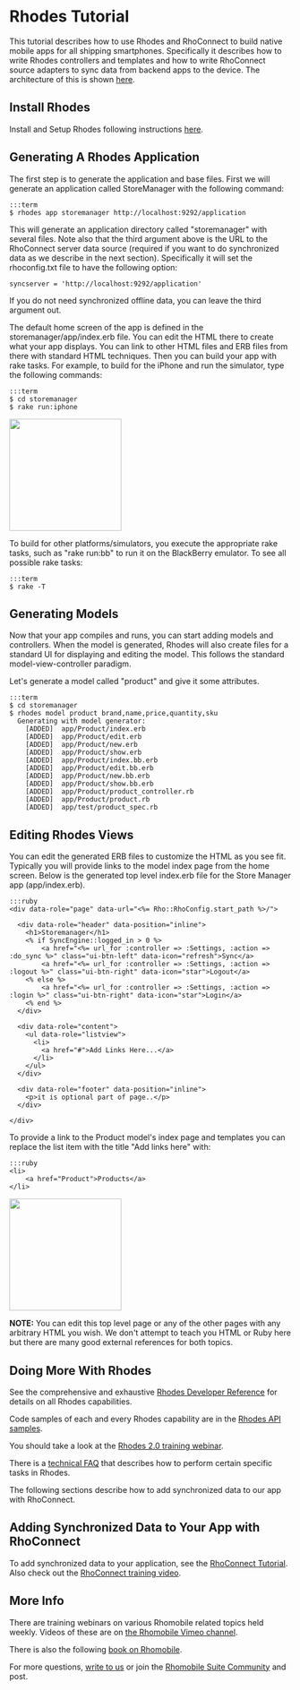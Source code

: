 Rhodes Tutorial
========
This tutorial describes how to use Rhodes and RhoConnect to build native mobile apps for all shipping smartphones.  Specifically it describes how to write Rhodes controllers and templates and how to write RhoConnect source adapters to sync data from backend apps to the device. The architecture of this is shown [here](https://img.skitch.com/20110111-1snnuchj3ph1hu41cafkb23jng.png).

Install Rhodes
--------------

Install and Setup Rhodes following instructions [here](install).

Generating A Rhodes Application
-------------------------------
The first step is to generate the application and base files.  First we will generate an application called StoreManager with the following command:

    :::term
    $ rhodes app storemanager http://localhost:9292/application

This will generate an application directory called "storemanager" with several files.  Note also that the third argument above is the URL to the RhoConnect server data source (required if you want to do synchronized data as we describe in the next section).  Specifically it will set the rhoconfig.txt file to have the following option:

    syncserver = 'http://localhost:9292/application'

If you do not need synchronized offline data, you can leave the third argument out.


The default home screen of the app is defined in the storemanager/app/index.erb file.  You can edit the HTML there to create what your app displays.  You can link to other HTML files and ERB files from there with standard HTML techniques.  Then you can build your app with rake tasks.  For example, to build for the iPhone and run the simulator, type the following commands:

    :::term
    $ cd storemanager
    $ rake run:iphone

<img src="https://s3.amazonaws.com/docs.tau-technologies.com/images/rhodocs/rhodes-jquerymobile-tutorial/jquerymobile-index-iphone.png" heigth='300' width='200'/>

To build for other platforms/simulators, you execute the appropriate rake tasks, such as "rake run:bb" to run it on the BlackBerry emulator. To see all possible rake tasks:

    :::term
    $ rake -T

Generating Models
-----------------

Now that your app compiles and runs, you can start adding models and controllers. When the model is generated, Rhodes will also create files for a standard UI for displaying and editing the model. This follows the standard model-view-controller paradigm.

Let's generate a model called "product" and give it some attributes.

    :::term
    $ cd storemanager
    $ rhodes model product brand,name,price,quantity,sku
      Generating with model generator:
        [ADDED]  app/Product/index.erb
        [ADDED]  app/Product/edit.erb
        [ADDED]  app/Product/new.erb
        [ADDED]  app/Product/show.erb
        [ADDED]  app/Product/index.bb.erb
        [ADDED]  app/Product/edit.bb.erb
        [ADDED]  app/Product/new.bb.erb
        [ADDED]  app/Product/show.bb.erb
        [ADDED]  app/Product/product_controller.rb
        [ADDED]  app/Product/product.rb
        [ADDED]  app/test/product_spec.rb

Editing Rhodes Views
--------------------

You can edit the generated ERB files to customize the HTML as you see fit.  Typically you will provide links to the model index page from the home screen.  Below is the generated top level index.erb file for the Store Manager app (app/index.erb).


    :::ruby
    <div data-role="page" data-url="<%= Rho::RhoConfig.start_path %>/">

      <div data-role="header" data-position="inline">
        <h1>Storemanager</h1>
        <% if SyncEngine::logged_in > 0 %>
            <a href="<%= url_for :controller => :Settings, :action => :do_sync %>" class="ui-btn-left" data-icon="refresh">Sync</a>
            <a href="<%= url_for :controller => :Settings, :action => :logout %>" class="ui-btn-right" data-icon="star">Logout</a>
        <% else %>
            <a href="<%= url_for :controller => :Settings, :action => :login %>" class="ui-btn-right" data-icon="star">Login</a>
        <% end %>
      </div>

      <div data-role="content">
        <ul data-role="listview">
          <li>
            <a href="#">Add Links Here...</a>
          </li>
        </ul>
      </div>

      <div data-role="footer" data-position="inline">
        <p>it is optional part of page..</p>
      </div>

    </div>


To provide a link to the Product model's index page and templates you can replace the list item with the title "Add links here" with:

    :::ruby
    <li>
        <a href="Product">Products</a>
    </li>

<img src="https://s3.amazonaws.com/docs.tau-technologies.com/images/rhodocs/rhodes-jquerymobile-tutorial/ipod.png" heigth='300' width='200' />


**NOTE:** You can edit this top level page or any of the other pages with any arbitrary HTML you wish.   We don't attempt to teach you HTML or Ruby here but there are many good external references for both topics.

Doing More With Rhodes
----------------------

See the comprehensive and exhaustive [Rhodes Developer Reference](introduction) for details on all Rhodes capabilities.

Code samples of each and every Rhodes capability are in the
[Rhodes API samples](http://github.com/rhomobile/rhodes-system-api-samples).

You should take a look at the [Rhodes 2.0 training webinar](http://vimeo.com/channels/rhomobile#12214213).

There is a [technical FAQ](../faq) that describes how to perform certain specific tasks in Rhodes.

The following sections describe how to add synchronized data to our app with RhoConnect.

Adding Synchronized Data to Your App with RhoConnect
----------------------------------------------------
To add synchronized data to your application, see the [RhoConnect Tutorial](../rhoconnect/tutorial).  Also check out the [RhoConnect training video](http://vimeo.com/channels/rhomobile#28789274).

More Info
---------
There are training webinars on various Rhomobile related topics held weekly.  Videos of these are on [the Rhomobile Vimeo channel](http://vimeo.com/channels/rhomobile).

There is also the following [book on Rhomobile](http://www.apress.com/book/view/9781430228684).

For more questions, [write to us](mailto:info@rhomobile.com) or join the [Rhomobile Suite Community](https://developer.motorolasolutions.com/community/rhomobile-Suite) and post.
